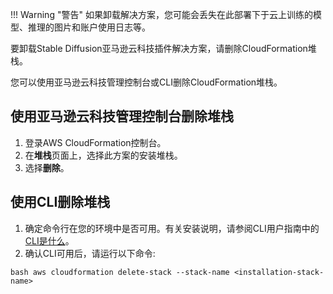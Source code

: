 !!! Warning "警告"
    如果卸载解决方案，您可能会丢失在此部署下于云上训练的模型、推理的图片和账户使用日志等。


要卸载Stable Diffusion亚马逊云科技插件解决方案，请删除CloudFormation堆栈。

您可以使用亚马逊云科技管理控制台或CLI删除CloudFormation堆栈。

## 使用亚马逊云科技管理控制台删除堆栈

1. 登录AWS CloudFormation控制台。
2. 在**堆栈**页面上，选择此方案的安装堆栈。
3. 选择**删除**。



## 使用CLI删除堆栈

1. 确定命令行在您的环境中是否可用。有关安装说明，请参阅CLI用户指南中的[CLI是什么](https://docs.aws.amazon.com/zh_cn/cli/latest/userguide/cli-chap-welcome.html)。
2. 确认CLI可用后，请运行以下命令:
```
bash aws cloudformation delete-stack --stack-name <installation-stack-name>
```

